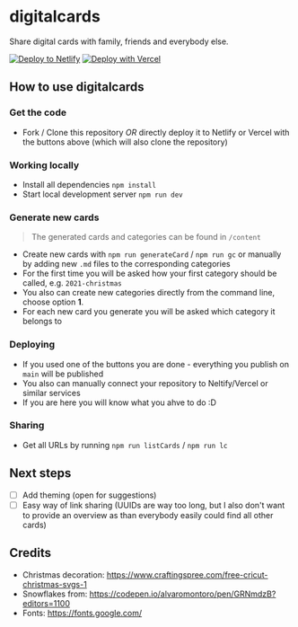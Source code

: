 # digitalcards

Share digital cards with family, friends and everybody else.

[![Deploy to Netlify](https://www.netlify.com/img/deploy/button.svg)](https://app.netlify.com/start/deploy?repository=https://github.com/LukaHarambasic/digitalcards) [![Deploy with Vercel](https://vercel.com/button)](https://vercel.com/new/clone?repository-url=https%3A%2F%2Fgithub.com%2FLukaHarambasic%2Fdigitalcards)

## How to use digitalcards

### Get the code

- Fork / Clone this repository _OR_ directly deploy it to Netlify or Vercel with the buttons above (which will also clone the repository)

### Working locally

- Install all dependencies `npm install`
- Start local development server `npm run dev`

### Generate new cards

> The generated cards and categories can be found in `/content`

- Create new cards with `npm run generateCard` / `npm run gc` or manually by adding new `.md` files to the corresponding categories
- For the first time you will be asked how your first category should be called, e.g. `2021-christmas`
- You also can create new categories directly from the command line, choose option **1**.
- For each new card you generate you will be asked which category it belongs to

### Deploying

- If you used one of the buttons you are done - everything you publish on `main` will be published
- You also can manually connect your repository to Neltify/Vercel or similar services
- If you are here you will know what you ahve to do :D

### Sharing

- Get all URLs by running `npm run listCards` / `npm run lc`

## Next steps

- [ ] Add theming (open for suggestions)
- [ ] Easy way of link sharing (UUIDs are way too long, but I also don't want to provide an overview as than everybody easily could find all other cards)

## Credits

- Christmas decoration: https://www.craftingspree.com/free-cricut-christmas-svgs-1
- Snowflakes from: https://codepen.io/alvaromontoro/pen/GRNmdzB?editors=1100
- Fonts: https://fonts.google.com/
